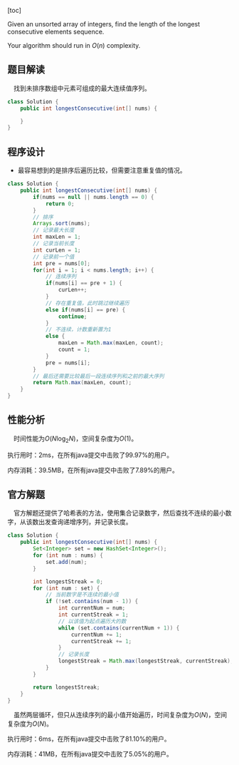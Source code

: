 [toc]

Given an unsorted array of integers, find the length of the longest consecutive elements sequence.

Your algorithm should run in $O(n)$ complexity.



## 题目解读

&emsp;找到未排序数组中元素可组成的最大连续值序列。

```java
class Solution {
    public int longestConsecutive(int[] nums) {

    }
}
```

## 程序设计

* 最容易想到的是排序后遍历比较，但需要注意重复值的情况。

```java
class Solution {
    public int longestConsecutive(int[] nums) {
        if(nums == null || nums.length == 0) {
            return 0;
        }
        // 排序
        Arrays.sort(nums);
        // 记录最大长度
        int maxLen = 1;
        // 记录当前长度
        int curLen = 1;
        // 记录前一个值
        int pre = nums[0];
        for(int i = 1; i < nums.length; i++) {
            // 连续序列
            if(nums[i] == pre + 1) {
                curLen++;
            } 
            // 存在重复值，此时跳过继续遍历
            else if(nums[i] == pre) {
                continue;
            }
            // 不连续，计数重新置为1
            else {
                maxLen = Math.max(maxLen, count);
                count = 1;
            }
            pre = nums[i];
        }
        // 最后还需要比较最后一段连续序列和之前的最大序列
        return Math.max(maxLen, count);
    }
}
```

## 性能分析

&emsp;时间性能为$O(N\log_2N)$，空间复杂度为$O(1)$。

执行用时：2ms，在所有java提交中击败了99.97%的用户。

内存消耗：39.5MB，在所有java提交中击败了7.89%的用户。

## 官方解题

&emsp;官方解题还提供了哈希表的方法，使用集合记录数字，然后查找不连续的最小数字，从该数出发查询递增序列，并记录长度。

```java
class Solution {
    public int longestConsecutive(int[] nums) {
        Set<Integer> set = new HashSet<Integer>();
        for (int num : nums) {
            set.add(num);
        }

        int longestStreak = 0;
        for (int num : set) {
            // 当前数字是不连续的最小值
            if (!set.contains(num - 1)) {
                int currentNum = num;
                int currentStreak = 1;
                // 以该值为起点遍历大的数
                while (set.contains(currentNum + 1)) {
                    currentNum += 1;
                    currentStreak += 1;
                }
                // 记录长度
                longestStreak = Math.max(longestStreak, currentStreak);
            }
        }

        return longestStreak;
    }
}
```

&emsp;虽然两层循环，但只从连续序列的最小值开始遍历，时间复杂度为$O(N)$，空间复杂度为$O(N)$。

执行用时：6ms，在所有java提交中击败了81.10%的用户。

内存消耗：41MB，在所有java提交中击败了5.05%的用户。